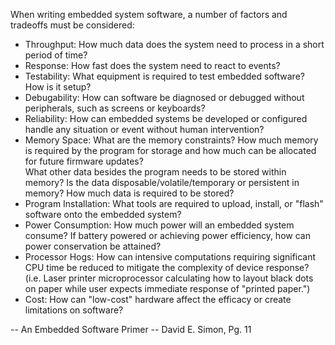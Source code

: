 When writing embedded system software, a number of factors and tradeoffs must be considered:
- Throughput: How much data does the system need to process in a short period of time? 
- Response: How fast does the system need to react to events? 
- Testability: What equipment is required to test embedded software? How is it setup?  
- Debugability: How can software be diagnosed or debugged without peripherals, such as screens or keyboards?  
- Reliability: How can embedded systems be developed or configured handle any situation or event without human intervention?
- Memory Space: What are the memory constraints? How much memory is required by the program for storage and how much can be allocated for future firmware updates?  
  What other data besides the program needs to be stored within memory? Is the data disposable/volatile/temporary or persistent in memory? 
  How much data is required to be stored?  
- Program Installation: What tools are required to upload, install, or "flash" software onto the embedded system?  
- Power Consumption: How much power will an embedded system consume? If battery powered or achieving power efficiency, how can power conservation be attained? 
- Processor Hogs: How can intensive computations requiring significant CPU time be reduced to mitigate the complexity of device response? (i.e. Laser printer microprocessor calculating how to layout black dots on paper while user expects immediate response of "printed paper.") 
- Cost: How can "low-cost" hardware affect the efficacy or create limitations on software?    

-- An Embedded Software Primer -- David E. Simon, Pg. 11 
